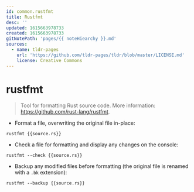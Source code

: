 ```yaml
---
id: common.rustfmt
title: Rustfmt
desc: ''
updated: 1615663978733
created: 1615663978733
gitNotePath: 'pages/{{ noteHiearchy }}.md'
sources:
  - name: tldr-pages
    url: 'https://github.com/tldr-pages/tldr/blob/master/LICENSE.md'
    license: Creative Commons
---
```

# rustfmt

> Tool for formatting Rust source code.
> More information: <https://github.com/rust-lang/rustfmt>.

- Format a file, overwriting the original file in-place:

`rustfmt {{source.rs}}`

- Check a file for formatting and display any changes on the console:

`rustfmt --check {{source.rs}}`

- Backup any modified files before formatting (the original file is renamed with a `.bk` extension):

`rustfmt --backup {{source.rs}}`

